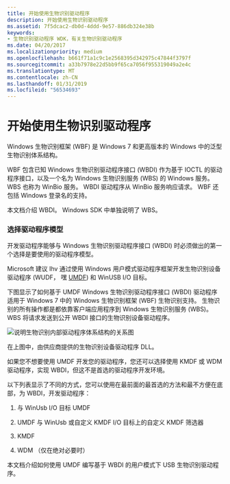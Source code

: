 ```yaml
---
title: 开始使用生物识别驱动程序
description: 开始使用生物识别驱动程序
ms.assetid: 7f5dcac2-db0d-4ddd-9e57-886db324e38b
keywords:
- 生物识别驱动程序 WDK，有关生物识别驱动程序
ms.date: 04/20/2017
ms.localizationpriority: medium
ms.openlocfilehash: b661f71a1c9c1e2568395d342975c47844f3797f
ms.sourcegitcommit: a33b7978e22d5bb9f65ca7056f955319049a2e4c
ms.translationtype: MT
ms.contentlocale: zh-CN
ms.lasthandoff: 01/31/2019
ms.locfileid: "56534693"
---
```

# <a name="getting-started-with-biometric-drivers"></a>开始使用生物识别驱动程序


Windows 生物识别框架 (WBF) 是 Windows 7 和更高版本的 Windows 中的泛型生物识别体系结构。

WBF 包含已知 Windows 生物识别驱动程序接口 (WBDI) 作为基于 IOCTL 的驱动程序接口，以及一个名为 Windows 生物识别服务 (WBS) 的 Windows 服务。 WBS 也称为 WinBio 服务。 WBDI 驱动程序从 WinBio 服务响应请求。 WBF 还包括 Windows 登录名的支持。

本文档介绍 WBDI。 Windows SDK 中单独说明了 WBS。

### <a name="span-idchoosingadrivermodelspanspan-idchoosingadrivermodelspanchoosing-a-driver-model"></a><span id="choosing_a_driver_model"></span><span id="CHOOSING_A_DRIVER_MODEL"></span>选择驱动程序模型

开发驱动程序能够与 Windows 生物识别驱动程序接口 (WBDI) 时必须做出的第一个选择是要使用的驱动程序模型。

Microsoft 建议 Ihv 通过使用 Windows 用户模式驱动程序框架开发生物识别设备驱动程序 (WUDF， 嘿 [UMDF](https://msdn.microsoft.com/library/windows/hardware/ff554928)) 和 WinUSB I/O 目标。

下图显示了如何基于 UMDF Windows 生物识别驱动程序接口 (WBDI) 驱动程序适用于 Windows 7 中的 Windows 生物识别框架 (WBF) 生物识别支持。 生物识别的所有操作都是都依靠客户端应用程序到 Windows 生物识别服务 (WBS)。 WBS 将请求发送到公开 WBDI 接口的生物识别设备驱动程序。

![说明生物识别内部驱动程序体系结构的关系图](images/bioarch.png)

在上图中，由供应商提供的生物识别设备驱动程序 DLL。

如果您不想要使用 UMDF 开发您的驱动程序，您还可以选择使用 KMDF 或 WDM 驱动程序，实现 WBDI，但这不是首选的驱动程序开发环境。

以下列表显示了不同的方式，您可以使用在最前面的最首选的方法和最不方便在底部，为 WBDI，开发驱动程序：

1.  与 WinUsb I/O 目标 UMDF

2.  UMDF 与 WinUsb 或自定义 KMDF I/O 目标上的自定义 KMDF 筛选器

3.  KMDF

4.  WDM （仅在绝对必要时）

本文档介绍如何使用 UMDF 编写基于 WBDI 的用户模式下 USB 生物识别驱动程序。

 

 





